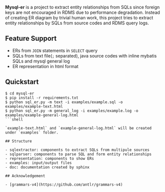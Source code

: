 **Mysql-er** is a project to extract entity relationships from SQLs since foreign keys are not encouraged in RDMS
due to performance degradation. Instead of creating ER diagram by trivial human work, this project tries to extract
entity relationships by SQLs from source codes and RDMS query logs.

## Feature Support

  - ERs from `JOIN` statements in `SELECT` query
  - SQLs from text file(`;` separated), java source codes with inline mybatis SQLs and mysql general log
  - ER representation in html format

## Quickstart

  ```shell
  $ cd mysql-er
  $ pip install -r requirements.txt
  $ python sql_er.py -m text -i examples/example.sql -o examples/example-text.html
  $ python sql_er.py -m general_log -i examples/example.log -o examples/example-general-log.html
  ```shell

  `example-text.html` and `example-general-log.html` will be created under `examples` folder.

## Structure

  - sqlextractor: components to extract SQLs from multipule sources
  - sqlparser: components to parse SQL and form entity relationships
  - representation: components to show ERs
  - examples: input/output files
  - doc: documentation created by sphinx

## Acknowledgement

  - [grammars-v4](https://github.com/antlr/grammars-v4)